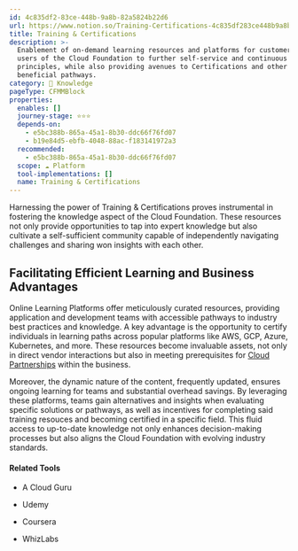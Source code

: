 ```yaml
---
id: 4c835df2-83ce-448b-9a8b-82a5824b22d6
url: https://www.notion.so/Training-Certifications-4c835df283ce448b9a8b82a5824b22d6
title: Training & Certifications
description: >-
  Enablement of on-demand learning resources and platforms for customers and
  users of the Cloud Foundation to further self-service and continuous learning
  principles, while also providing avenues to Certifications and other
  beneficial pathways.
category: 🧠 Knowledge
pageType: CFMMBlock
properties:
  enables: []
  journey-stage: ⭐️⭐️⭐️
  depends-on:
    - e5bc388b-865a-45a1-8b30-ddc66f76fd07
    - b19e84d5-ebfb-4048-88ac-f183141972a3
  recommended:
    - e5bc388b-865a-45a1-8b30-ddc66f76fd07
  scope: ☁️ Platform
  tool-implementations: []
  name: Training & Certifications
---
```


Harnessing the power of Training & Certifications proves instrumental in fostering the knowledge aspect of the Cloud Foundation. These resources not only provide opportunities to tap into expert knowledge but also cultivate a self-sufficient community capable of independently navigating challenges and sharing won insights with each other.

## **Facilitating Efficient Learning and Business Advantages**

Online Learning Platforms offer meticulously curated resources, providing application and development teams with accessible pathways to industry best practices and knowledge. A key advantage is the opportunity to certify individuals in learning paths across popular platforms like AWS, GCP, Azure, Kubernetes, and more. These resources become invaluable assets, not only in direct vendor interactions but also in meeting prerequisites for [Cloud Partnerships](./cloud-partnerships.md) within the business.

Moreover, the dynamic nature of the content, frequently updated, ensures ongoing learning for teams and substantial overhead savings. By leveraging these platforms, teams gain alternatives and insights when evaluating specific solutions or pathways, as well as incentives for completing said training resouces and becoming certified in a specific field. This fluid access to up-to-date knowledge not only enhances decision-making processes but also aligns the Cloud Foundation with evolving industry standards.

#### **Related Tools**

- A Cloud Guru

- Udemy

- Coursera

- WhizLabs